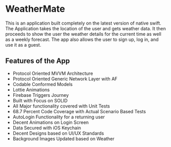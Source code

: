 # WeatherMate

This is an application built completely on the latest version of native swift. The Application takes the location of 
the user and gets weather data. It then proceeds to show the user the weather details for the current time as well 
as a weekly forecast. The app also allows the user to sign up, log in, and use it as a guest.

## Features of the App

- Protocol Oriented MVVM Architecture
- Protocol Oriented Generic Network Layer with AF
- Codable Conformed Models
- Lottie Animations
- Firebase Triggers Journey
- Built with Focus on SOLID
- All Major functionality covered with Unit Tests
- 68.7 Percent Code Coverage with Actual Scenario Based Tests
- AutoLogin Functionality for a returning user
- Decent Animations on Login Screen
- Data Secured with iOS Keychain
- Decent Designs based on UI/UX Standards
- Background Images Updated based on Weather
